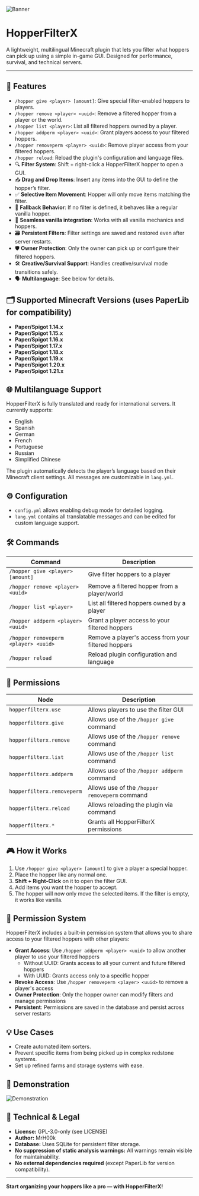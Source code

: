 ![Banner](https://cdn.modrinth.com/data/cached_images/a223e1919e952a6c928c0da2f681161748ea0cd2.jpeg)

# HopperFilterX

A lightweight, multilingual Minecraft plugin that lets you filter what hoppers can pick up using a simple in-game GUI. Designed for performance, survival, and technical servers.

---

## 🔧 Features

- `/hopper give <player> [amount]`: Give special filter-enabled hoppers to players.
- `/hopper remove <player> <uuid>`: Remove a filtered hopper from a player or the world.
- `/hopper list <player>`: List all filtered hoppers owned by a player.
- `/hopper addperm <player> <uuid>`: Grant players access to your filtered hoppers.
- `/hopper removeperm <player> <uuid>`: Remove player access from your filtered hoppers.
- `/hopper reload`: Reload the plugin's configuration and language files.
- 🔍 **Filter System**: Shift + right-click a HopperFilterX hopper to open a GUI.
- 📥 **Drag and Drop Items**: Insert any items into the GUI to define the hopper’s filter.
- ✅ **Selective Item Movement**: Hopper will only move items matching the filter.
- 🔄 **Fallback Behavior**: If no filter is defined, it behaves like a regular vanilla hopper.
- 🧊 **Seamless vanilla integration**: Works with all vanilla mechanics and hoppers.
- 🗃️ **Persistent Filters**: Filter settings are saved and restored even after server restarts.
- 🛡️ **Owner Protection**: Only the owner can pick up or configure their filtered hoppers.
- 🛠️ **Creative/Survival Support**: Handles creative/survival mode transitions safely.
- 🗣️ **Multilanguage**: See below for details.

## 🗂️ Supported Minecraft Versions (uses PaperLib for compatibility)

- **Paper/Spigot 1.14.x**
- **Paper/Spigot 1.15.x**
- **Paper/Spigot 1.16.x**
- **Paper/Spigot 1.17.x**
- **Paper/Spigot 1.18.x**
- **Paper/Spigot 1.19.x**
- **Paper/Spigot 1.20.x**
- **Paper/Spigot 1.21.x**

## 🌐 Multilanguage Support

HopperFilterX is fully translated and ready for international servers. It currently supports:

- English
- Spanish
- German
- French
- Portuguese
- Russian
- Simplified Chinese

The plugin automatically detects the player’s language based on their Minecraft client settings. All messages are customizable in `lang.yml`.

## ⚙️ Configuration

- `config.yml` allows enabling debug mode for detailed logging.
- `lang.yml` contains all translatable messages and can be edited for custom language support.

## 🛠️ Commands

| Command                                 | Description                                      |
|-----------------------------------------|--------------------------------------------------|
| `/hopper give <player> [amount]`        | Give filter hoppers to a player                   |
| `/hopper remove <player> <uuid>`        | Remove a filtered hopper from a player/world      |
| `/hopper list <player>`                 | List all filtered hoppers owned by a player       |
| `/hopper addperm <player> <uuid>`       | Grant a player access to your filtered hoppers    |
| `/hopper removeperm <player> <uuid>`    | Remove a player's access from your filtered hoppers |
| `/hopper reload`                        | Reload plugin configuration and language          |

## 🔐 Permissions

| Node                      | Description                                         |
|---------------------------|-----------------------------------------------------|
| `hopperfilterx.use`       | Allows players to use the filter GUI                |
| `hopperfilterx.give`      | Allows use of the `/hopper give` command            |
| `hopperfilterx.remove`    | Allows use of the `/hopper remove` command          |
| `hopperfilterx.list`      | Allows use of the `/hopper list` command            |
| `hopperfilterx.addperm`   | Allows use of the `/hopper addperm` command         |
| `hopperfilterx.removeperm`| Allows use of the `/hopper removeperm` command      |
| `hopperfilterx.reload`    | Allows reloading the plugin via command             |
| `hopperfilterx.*`         | Grants all HopperFilterX permissions                |

## 🎮 How it Works

1. Use `/hopper give <player> [amount]` to give a player a special hopper.
2. Place the hopper like any normal one.
3. **Shift + Right-Click** on it to open the filter GUI.
4. Add items you want the hopper to accept.
5. The hopper will now only move the selected items. If the filter is empty, it works like vanilla.

## 🔗 Permission System

HopperFilterX includes a built-in permission system that allows you to share access to your filtered hoppers with other players:

- **Grant Access**: Use `/hopper addperm <player> <uuid>` to allow another player to use your filtered hoppers
  - Without UUID: Grants access to all your current and future filtered hoppers
  - With UUID: Grants access only to a specific hopper
- **Revoke Access**: Use `/hopper removeperm <player> <uuid>` to remove a player's access
- **Owner Protection**: Only the hopper owner can modify filters and manage permissions
- **Persistent**: Permissions are saved in the database and persist across server restarts

## 💡 Use Cases

- Create automated item sorters.
- Prevent specific items from being picked up in complex redstone systems.
- Set up refined farms and storage systems with ease.


## 🧪 Demonstration 

![Demonstration](./Sf1ORT0.gif)

## 📝 Technical & Legal

- **License:** GPL-3.0-only (see LICENSE)
- **Author:** MrH00k
- **Database:** Uses SQLite for persistent filter storage.
- **No suppression of static analysis warnings:** All warnings remain visible for maintainability.
- **No external dependencies required** (except PaperLib for version compatibility).

---

**Start organizing your hoppers like a pro — with HopperFilterX!**